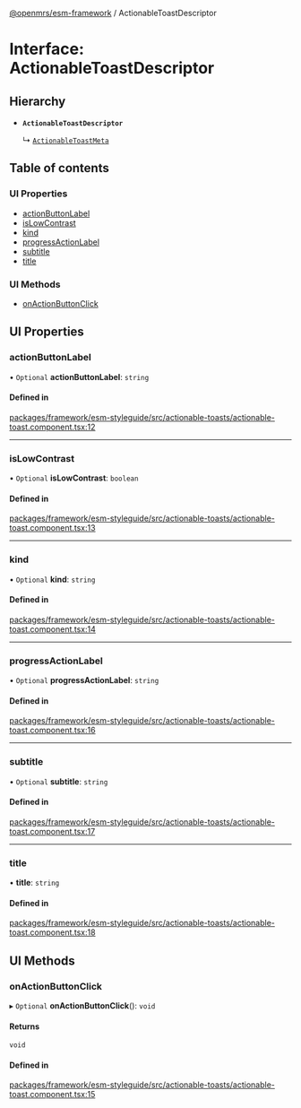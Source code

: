 [@openmrs/esm-framework](../API.md) / ActionableToastDescriptor

# Interface: ActionableToastDescriptor

## Hierarchy

- **`ActionableToastDescriptor`**

  ↳ [`ActionableToastMeta`](ActionableToastMeta.md)

## Table of contents

### UI Properties

- [actionButtonLabel](ActionableToastDescriptor.md#actionbuttonlabel)
- [isLowContrast](ActionableToastDescriptor.md#islowcontrast)
- [kind](ActionableToastDescriptor.md#kind)
- [progressActionLabel](ActionableToastDescriptor.md#progressactionlabel)
- [subtitle](ActionableToastDescriptor.md#subtitle)
- [title](ActionableToastDescriptor.md#title)

### UI Methods

- [onActionButtonClick](ActionableToastDescriptor.md#onactionbuttonclick)

## UI Properties

### actionButtonLabel

• `Optional` **actionButtonLabel**: `string`

#### Defined in

[packages/framework/esm-styleguide/src/actionable-toasts/actionable-toast.component.tsx:12](https://github.com/openmrs/openmrs-esm-core/blob/main/packages/framework/esm-styleguide/src/actionable-toasts/actionable-toast.component.tsx#L12)

___

### isLowContrast

• `Optional` **isLowContrast**: `boolean`

#### Defined in

[packages/framework/esm-styleguide/src/actionable-toasts/actionable-toast.component.tsx:13](https://github.com/openmrs/openmrs-esm-core/blob/main/packages/framework/esm-styleguide/src/actionable-toasts/actionable-toast.component.tsx#L13)

___

### kind

• `Optional` **kind**: `string`

#### Defined in

[packages/framework/esm-styleguide/src/actionable-toasts/actionable-toast.component.tsx:14](https://github.com/openmrs/openmrs-esm-core/blob/main/packages/framework/esm-styleguide/src/actionable-toasts/actionable-toast.component.tsx#L14)

___

### progressActionLabel

• `Optional` **progressActionLabel**: `string`

#### Defined in

[packages/framework/esm-styleguide/src/actionable-toasts/actionable-toast.component.tsx:16](https://github.com/openmrs/openmrs-esm-core/blob/main/packages/framework/esm-styleguide/src/actionable-toasts/actionable-toast.component.tsx#L16)

___

### subtitle

• `Optional` **subtitle**: `string`

#### Defined in

[packages/framework/esm-styleguide/src/actionable-toasts/actionable-toast.component.tsx:17](https://github.com/openmrs/openmrs-esm-core/blob/main/packages/framework/esm-styleguide/src/actionable-toasts/actionable-toast.component.tsx#L17)

___

### title

• **title**: `string`

#### Defined in

[packages/framework/esm-styleguide/src/actionable-toasts/actionable-toast.component.tsx:18](https://github.com/openmrs/openmrs-esm-core/blob/main/packages/framework/esm-styleguide/src/actionable-toasts/actionable-toast.component.tsx#L18)

## UI Methods

### onActionButtonClick

▸ `Optional` **onActionButtonClick**(): `void`

#### Returns

`void`

#### Defined in

[packages/framework/esm-styleguide/src/actionable-toasts/actionable-toast.component.tsx:15](https://github.com/openmrs/openmrs-esm-core/blob/main/packages/framework/esm-styleguide/src/actionable-toasts/actionable-toast.component.tsx#L15)
